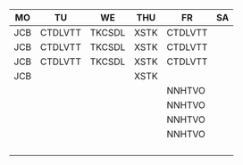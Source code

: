 |MO |TU     |WE    |THU |FR     |SA|
|---|-------|------|----|-------|--|
|JCB|CTDLVTT|TKCSDL|XSTK|CTDLVTT|  |
|JCB|CTDLVTT|TKCSDL|XSTK|CTDLVTT|  |
|JCB|CTDLVTT|TKCSDL|XSTK|CTDLVTT|  |
|JCB|       |      |XSTK|       |  |
|   |       |      |    |NNHTVO |  |
|   |       |      |    |NNHTVO |  |
|   |       |      |    |NNHTVO |  |
|   |       |      |    |NNHTVO |  |
|   |       |      |    |       |  |
|   |       |      |    |       |  |
|   |       |      |    |       |  |
|   |       |      |    |       |  |
